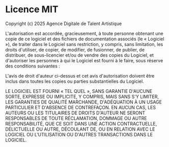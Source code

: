 # Licence MIT

Copyright (c) 2025 Agence Digitale de Talent Artistique

L'autorisation est accordée, gracieusement, à toute personne obtenant une copie de ce logiciel et des fichiers de documentation associés (le « Logiciel »), de traiter dans le Logiciel sans restriction, y compris, sans limitation, les droits d'utiliser, de copier, de modifier, de fusionner, de publier, de distribuer, de sous-licencier et/ou de vendre des copies du Logiciel, et d'autoriser les personnes à qui le Logiciel est fourni à le faire, sous réserve des conditions suivantes :

L'avis de droit d'auteur ci-dessus et cet avis d'autorisation doivent être inclus dans toutes les copies ou parties substantielles du Logiciel.

LE LOGICIEL EST FOURNI « TEL QUEL », SANS GARANTIE D'AUCUNE SORTE, EXPRESSE OU IMPLICITE, Y COMPRIS, MAIS SANS S'Y LIMITER, LES GARANTIES DE QUALITÉ MARCHANDE, D'ADÉQUATION À UN USAGE PARTICULIER ET D'ABSENCE DE CONTREFAÇON. EN AUCUN CAS, LES AUTEURS OU LES TITULAIRES DE DROITS D'AUTEUR NE SERONT RESPONSABLES DE TOUTE RÉCLAMATION, DOMMAGE OU AUTRE RESPONSABILITÉ, QUE CE SOIT DANS UNE ACTION CONTRACTUELLE, DÉLICTUELLE OU AUTRE, DÉCOULANT DE, OU EN RELATION AVEC LE LOGICIEL OU L'UTILISATION OU D'AUTRES TRANSACTIONS DANS LE LOGICIEL.
